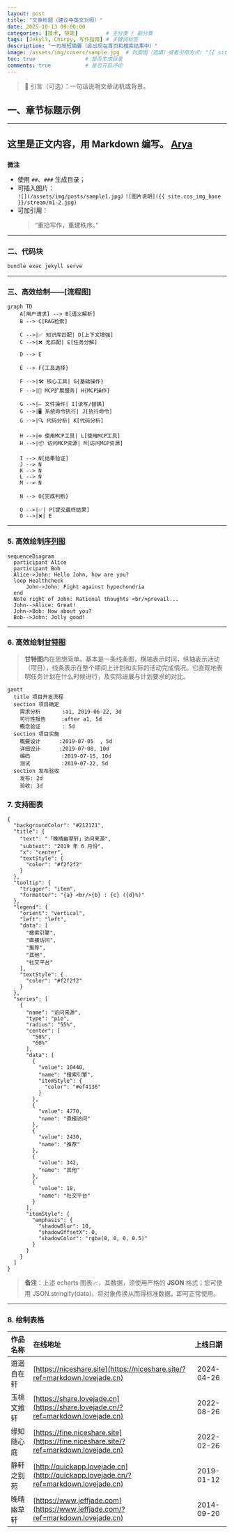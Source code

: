 ```yaml
---
layout: post
title: "文章标题（建议中英文对照）"
date: 2025-10-13 09:00:00
categories: [技术, 随笔]         # 主分类 / 副分类
tags: [Jekyll, Chirpy, 写作指南] # 关键词标签
description: "一句简短摘要（会出现在首页和搜索结果中）"
image: /assets/img/covers/sample.jpg  # 封面图（选填）或者引用方式: "{{ site.cos_img_base }}/stream/m1-cover.jpg"
toc: true                # 是否生成目录
comments: true           # 是否开启评论
---
```


> 📍 引言（可选）：一句话说明文章动机或背景。

<!--more-->

## 一、章节标题示例
---
这里是正文内容，用 Markdown 编写。
[Arya](https://markdown.lovejade.cn/?ref=markdown.lovejade.cn)
---
###
**微注**
- 使用 `##`、`###` 生成目录；
- 可插入图片：  
  `![](/assets/img/posts/sample1.jpg)`
  `![图片说明]({{ site.cos_img_base }}/stream/m1-2.jpg)`
- 可加引用：
  > “重拾写作，重建秩序。”
---
### 二、代码块

```bash
bundle exec jekyll serve
```
---
### 三、高效绘制——[流程图]
```mermaid
graph TD
    A[用户请求] --> B[语义解析]
    B --> C[RAG检索]
    
    C -->|✅ 知识库匹配| D[上下文增强]
    C -->|❌ 无匹配| E[任务分解]
    
    D --> E
    
    E --> F{工具选择}
    
    F -->|🛠️ 核心工具| G{基础操作}
    F -->|🔌 MCP扩展服务| H{MCP操作}
    
    G -->|✏️ 文件操作| I[读写/替换]
    G -->|🖥️ 系统命令执行| J[执行命令]
    G -->|🔍 代码分析| K[代码分析]
    
    H -->|⚙️ 使用MCP工具| L[使用MCP工具]
    H -->|📦 访问MCP资源| M[访问MCP资源]
    
    I --> N[结果验证]
    J --> N
    K --> N
    L --> N
    M --> N
    
    N --> O{完成判断}
    
    O -->|✅| P[提交最终结果]
    O -->|❌| E
```

---

### 5. 高效绘制[序列图](https://github.com/knsv/mermaid#sequence-diagram)

```mermaid
sequenceDiagram
  participant Alice
  participant Bob
  Alice->John: Hello John, how are you?
  loop Healthcheck
      John->John: Fight against hypochondria
  end
  Note right of John: Rational thoughts <br/>prevail...
  John-->Alice: Great!
  John->Bob: How about you?
  Bob-->John: Jolly good!
```

---

### 6. 高效绘制[甘特图](https://github.com/knsv/mermaid#gantt-diagram)

> **甘特图**内在思想简单。基本是一条线条图，横轴表示时间，纵轴表示活动（项目），线条表示在整个期间上计划和实际的活动完成情况。它直观地表明任务计划在什么时候进行，及实际进展与计划要求的对比。

```mermaid
gantt
  title 项目开发流程
  section 项目确定
    需求分析       :a1, 2019-06-22, 3d
    可行性报告     :after a1, 5d
    概念验证       : 5d
  section 项目实施
    概要设计      :2019-07-05  , 5d
    详细设计      :2019-07-08, 10d
    编码          :2019-07-15, 10d
    测试          :2019-07-22, 5d
  section 发布验收
    发布: 2d
    验收: 3d
```

### 7. 支持图表

```echarts
{
  "backgroundColor": "#212121",
  "title": {
    "text": "「晚晴幽草轩」访问来源",
    "subtext": "2019 年 6 月份",
    "x": "center",
    "textStyle": {
      "color": "#f2f2f2"
    }
  },
  "tooltip": {
    "trigger": "item",
    "formatter": "{a} <br/>{b} : {c} ({d}%)"
  },
  "legend": {
    "orient": "vertical",
    "left": "left",
    "data": [
      "搜索引擎",
      "直接访问",
      "推荐",
      "其他",
      "社交平台"
    ],
    "textStyle": {
      "color": "#f2f2f2"
    }
  },
  "series": [
    {
      "name": "访问来源",
      "type": "pie",
      "radius": "55%",
      "center": [
        "50%",
        "60%"
      ],
      "data": [
        {
          "value": 10440,
          "name": "搜索引擎",
          "itemStyle": {
            "color": "#ef4136"
          }
        },
        {
          "value": 4770,
          "name": "直接访问"
        },
        {
          "value": 2430,
          "name": "推荐"
        },
        {
          "value": 342,
          "name": "其他"
        },
        {
          "value": 18,
          "name": "社交平台"
        }
      ],
      "itemStyle": {
        "emphasis": {
          "shadowBlur": 10,
          "shadowOffsetX": 0,
          "shadowColor": "rgba(0, 0, 0, 0.5)"
        }
      }
    }
  ]
}
```

> **备注**：上述 echarts 图表📈，其数据，须使用严格的 **JSON** 格式；您可使用 JSON.stringify(data)，将对象传换从而得标准数据，即可正常使用。

---

### 8. 绘制表格

| 作品名称        | 在线地址   |  上线日期  |
| :--------  | :-----  | :----:  |
| 逍遥自在轩 | [https://niceshare.site](https://niceshare.site/?ref=markdown.lovejade.cn) |2024-04-26|
| 玉桃文飨轩 | [https://share.lovejade.cn](https://share.lovejade.cn/?ref=markdown.lovejade.cn) |2022-08-26|
| 缘知随心庭 | [https://fine.niceshare.site](https://fine.niceshare.site/?ref=markdown.lovejade.cn) |2022-02-26|
| 静轩之别苑 | [http://quickapp.lovejade.cn](http://quickapp.lovejade.cn/?ref=markdown.lovejade.cn) |2019-01-12|
| 晚晴幽草轩 | [https://www.jeffjade.com](https://www.jeffjade.com/?ref=markdown.lovejade.cn) |2014-09-20|
